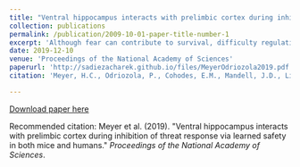 ```yaml
---
title: "Ventral hippocampus interacts with prelimbic cortex during inhibition of threat response via learned safety in both mice and humans"
collection: publications
permalink: /publication/2009-10-01-paper-title-number-1
excerpt: 'Although fear can contribute to survival, difficulty regulating threat responses can interfere with goal-directed activities and is the hallmark of anxiety disorders. These disorders are the most common psychiatric illnesses, affecting up to one-third of the population. In parallel studies across species, we identify a pathway that engages the ventral hippocampus for the attenuation of threat responses through conditioned inhibition. Conditioned inhibition relies on the specific involvement of ventral hippocampal neurons projecting to the prelimbic cortex in mice and homologous ventral hippocampal–dorsal anterior cingulate cortex functional connectivity in humans. These findings highlight a pathway for the inhibition of fear with the potential to enhance interventions for anxiety disorders by targeting an alternative neural circuitry through safety signal learning.'
date: 2019-12-10
venue: 'Proceedings of the National Academy of Sciences'
paperurl: 'http://sadiezacharek.github.io/files/MeyerOdriozola2019.pdf'
citation: 'Meyer, H.C., Odriozola, P., Cohodes, E.M., Mandell, J.D., Li, A., Yang, R.R., Hall, B.S., Haberman, J.T., Zacharek, S.J., Liston, C., Lee, F.S., Gee, D.G. (2019). Ventral hippocampus interacts with prelimbic cortex during inhibition of threat response via learned safety in both mice and humans. <i>Proceedings of the National Academy of Sciences</i>.'

---
```


[Download paper here](http://sadiezacharek.github.io/files/MeyerOdriozola2019.pdf)

Recommended citation: Meyer et al. (2019). "Ventral hippocampus interacts with prelimbic cortex during inhibition of threat response via learned safety in both mice and humans." <i>Proceedings of the National Academy of Sciences</i>.
